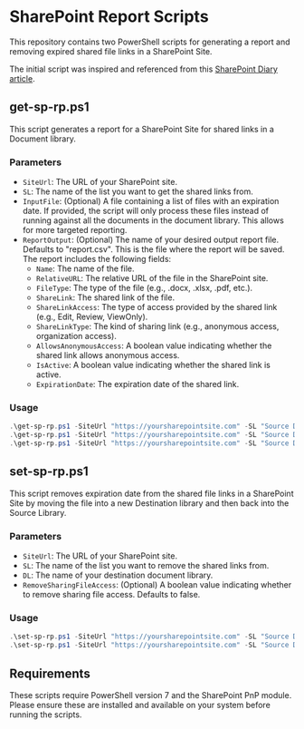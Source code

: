 # SharePoint Report Scripts

This repository contains two PowerShell scripts for generating a report and removing expired shared file links in a SharePoint Site. 

The initial script was inspired and referenced from this [SharePoint Diary article](https://www.sharepointdiary.com/2020/11/generate-shared-links-permission-report-in-sharepoint-online.html).

## get-sp-rp.ps1

This script generates a report for a SharePoint Site for shared links in a Document library. 

### Parameters

- `SiteUrl`: The URL of your SharePoint site.
- `SL`: The name of the list you want to get the shared links from.
- `InputFile`: (Optional) A file containing a list of files with an expiration date. If provided, the script will only process these files instead of running against all the documents in the document library. This allows for more targeted reporting.
- `ReportOutput`: (Optional) The name of your desired output report file. Defaults to "report.csv". This is the file where the report will be saved. The report includes the following fields:
  - `Name`: The name of the file.
  - `RelativeURL`: The relative URL of the file in the SharePoint site.
  - `FileType`: The type of the file (e.g., .docx, .xlsx, .pdf, etc.).
  - `ShareLink`: The shared link of the file.
  - `ShareLinkAccess`: The type of access provided by the shared link (e.g., Edit, Review, ViewOnly).
  - `ShareLinkType`: The kind of sharing link (e.g., anonymous access, organization access).
  - `AllowsAnonymousAccess`: A boolean value indicating whether the shared link allows anonymous access.
  - `IsActive`: A boolean value indicating whether the shared link is active.
  - `ExpirationDate`: The expiration date of the shared link.

### Usage

```powershell
.\get-sp-rp.ps1 -SiteUrl "https://yoursharepointsite.com" -SL "Source Document Library"
.\get-sp-rp.ps1 -SiteUrl "https://yoursharepointsite.com" -SL "Source Document Library" -InputFile "myinputfile.txt"
.\get-sp-rp.ps1 -SiteUrl "https://yoursharepointsite.com" -SL "Source Document Library" -InputFile "myinputfile.txt" -ReportOutput "myreport.csv"
```

## set-sp-rp.ps1

This script removes expiration date from the shared file links in a SharePoint Site by moving the file into a new Destination library and then back into the Source Library. 

### Parameters

- `SiteUrl`: The URL of your SharePoint site.
- `SL`: The name of the list you want to remove the shared links from.
- `DL`: The name of your destination document library.
- `RemoveSharingFileAccess`: (Optional) A boolean value indicating whether to remove sharing file access. Defaults to false.

### Usage

```powershell
.\set-sp-rp.ps1 -SiteUrl "https://yoursharepointsite.com" -SL "Source Document Library" -DL "Destination Document Library"
.\set-sp-rp.ps1 -SiteUrl "https://yoursharepointsite.com" -SL "Source Document Library" -DL "Destination Document Library" -RemoveSharingFileAccess $true
```

## Requirements

These scripts require PowerShell version 7 and the SharePoint PnP module. Please ensure these are installed and available on your system before running the scripts.


